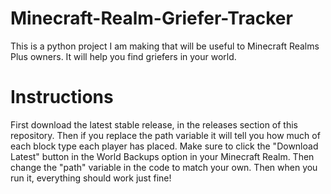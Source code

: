 # Minecraft-Realm-Griefer-Tracker
This is a python project I am making that will be useful to Minecraft Realms Plus owners. It will help you find griefers in your world.

# Instructions
First download the latest stable release, in the releases section of this repository. Then if you replace the path variable it will tell you how much of each block type each player has placed. Make sure to click the "Download Latest" button in the World Backups option in your Minecraft Realm. Then change the "path" variable in the code to match your own. Then when you run it, everything should work just fine!
